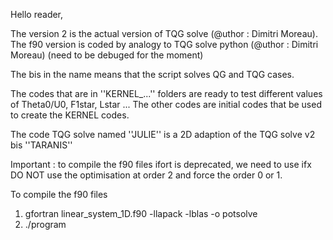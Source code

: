 Hello reader,

The version 2 is the actual version of TQG solve (@uthor : Dimitri Moreau).
The f90 version is coded by analogy to TQG solve python (@uthor : Dimitri Moreau)
(need to be debuged for the moment)

The bis in the name means that the script solves QG and TQG cases.

The codes that are in ''KERNEL_...'' folders are ready to
test different values of Theta0/U0, F1star, Lstar ...
The other codes are initial codes that be used to create
the KERNEL codes.

The code TQG solve named ''JULIE'' is a 2D adaption 
of the TQG solve v2 bis ''TARANIS''


Important : to compile the f90 files
ifort is deprecated, we need to use ifx
DO NOT use the optimisation at order 2 and
force the order 0 or 1.

To compile the f90 files

1) gfortran linear_system_1D.f90 -llapack -lblas -o potsolve
2) ./program

